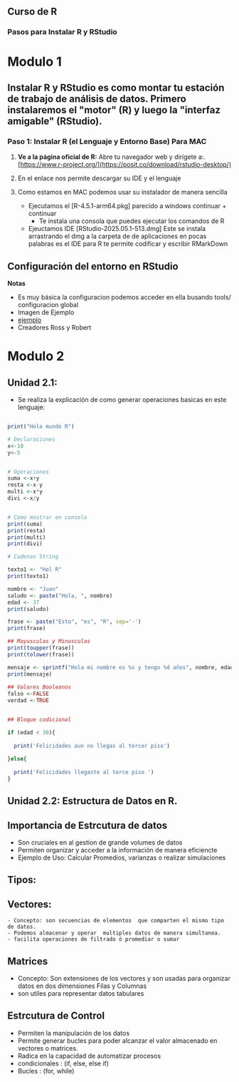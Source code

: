 ## Curso de R 
### Pasos para Instalar R y RStudio

# Modulo 1
Instalar R y RStudio es como montar tu estación de trabajo de análisis de datos. Primero instalaremos el "motor" (R) y luego la "interfaz amigable" (RStudio).
---

### Paso 1: Instalar R (el Lenguaje y Entorno Base) Para MAC 

1.  **Ve a la página oficial de R:** Abre tu navegador web y dirígete a:.
    [https://www.r-project.org/](https://posit.co/download/rstudio-desktop/)

2.  En el enlace nos permite descargar su IDE y el lenguaje 

3. Como estamos en MAC podemos usar su instalador de manera sencilla 
    - Ejecutamos el [R-4.5.1-arm64.pkg] parecido a windows continuar + continuar 
        - Te instala una consola que puedes ejecutar los comandos de R
    - Ejeuctamos IDE [RStudio-2025.05.1-513.dmg] Este se instala arrastrando el dmg a la carpeta de de aplicaciones en pocas palabras es el IDE para R te permite codificar y escribir RMarkDown 

## Configuración del entorno en RStudio




**Notas**
- Es muy básica la configuracion podemos acceder en ella busando tools/ configuracion global 
- Imagen de Ejemplo
- [ejemplo](../info/info_001.png)
- Creadores Ross y Robert

# Modulo 2

## Unidad 2.1: 
- Se realiza la explicación de como generar operaciones basicas en este lenguaje:

```R

print("Hola mundo R")

# Declaraciones 
x<-10
y<-5 


# Operaciones 
suma <-x+y
resta <-x-y
multi <-x*y
divi <-x/y


# Como mostrar en consola 
print(suma)
print(resta)
print(multi)
print(divi)

# Cadenas String 

texto1 <- "Hol R"
print(texto1)

nombre <- "Juan"
saludo <- paste("Hola, ", nombre)
edad <- 37
print(saludo)

frase <- paste("Esto", "es", "R", sep='-')
print(frase)

## Mayusculas y Minusculas 
print(toupper(frase))
print(tolower(frase))

mensaje <- sprintf("Hola mi nombre es %s y tengo %d años", nombre, edad )
print(mensaje)  
  
## Valores Booleanos 
falso <-FALSE 
verdad <-TRUE


## Bloque codicional 

if (edad < 30){
  
  print('Felicidades aun no llegas al tercer piso')
  
}else{
  
  print('Felicidades llegaste al terce piso ')
}

```

## Unidad 2.2: Estructura de Datos en R. 

## Importancia de Estrcutura de datos 
- Son cruciales en al gestion de grande volumes de datos
- Permiten organizar y acceder a la información de manera eficiencte
- Ejemplo de Uso: Calcular Promedios, varianzas o realizar simulaciones

 ## Tipos: 
 ## Vectores: 
    - Concepto: son secuencias de elementos  que comparten el mismo tipo de datos. 
    - Podemos almacenar y operar  multiples datos de manera simultanea. 
    - facilita operaciones de filtrado ó promediar o sumar 

## Matrices
- Concepto: Son extensiones de los vectores y son usadas para organizar datos en dos dimensiones Filas y Columnas 
- son utiles para representar datos tabulares

## Estrcutura de Control 
- Permiten la manipulación de los datos
- Permite generar bucles para poder alcanzar el valor almacenado en vectores o matrices.
- Radica en la capacidad de automatizar procesos
- condicionales :  (if, else, else if)
- Bucles : (for, while)

